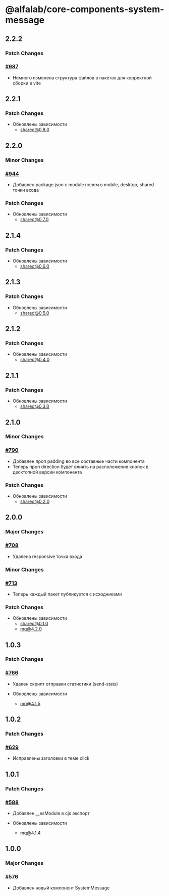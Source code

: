 # @alfalab/core-components-system-message

## 2.2.2

### Patch Changes

### [#987](https://github.com/core-ds/core-components/pull/987)

-   Немного изменена структура файлов в пакетах для корректной сборки в vite

## 2.2.1

### Patch Changes

-   Обновлены зависимости
    -   shared@0.8.0

## 2.2.0

### Minor Changes

### [#944](https://github.com/core-ds/core-components/pull/944)

-   Добавлен package.json с module полем в mobile, desktop, shared точки входа

### Patch Changes

-   Обновлены зависимости
    -   shared@0.7.0

## 2.1.4

### Patch Changes

-   Обновлены зависимости
    -   shared@0.6.0

## 2.1.3

### Patch Changes

-   Обновлены зависимости
    -   shared@0.5.0

## 2.1.2

### Patch Changes

-   Обновлены зависимости
    -   shared@0.4.0

## 2.1.1

### Patch Changes

-   Обновлены зависимости
    -   shared@0.3.0

## 2.1.0

### Minor Changes

### [#790](https://github.com/core-ds/core-components/pull/790)

-   Добавлен проп padding во все составные части компонента
-   Теперь проп direction будет влиять на расположение кнопок в десктопной версии компонента

### Patch Changes

-   Обновлены зависимости
    -   shared@0.2.0

## 2.0.0

### Major Changes

### [#708](https://github.com/core-ds/core-components/pull/708)

-   Удалена responsive точка входа

### Minor Changes

### [#713](https://github.com/core-ds/core-components/pull/713)

-   Теперь каждый пакет публикуется с исходниками

### Patch Changes

-   Обновлены зависимости
    -   shared@0.1.0
    -   mq@4.2.0

## 1.0.3

### Patch Changes

### [#766](https://github.com/core-ds/core-components/pull/766)

-   Удален скрипт отправки статистики (send-stats)

-   Обновлены зависимости
    -   mq@4.1.5

## 1.0.2

### Patch Changes

### [#629](https://github.com/core-ds/core-components/pull/629)

-   Исправлены заголовки в теме click

## 1.0.1

### Patch Changes

### [#588](https://github.com/core-ds/core-components/pull/588)

-   Добавлен \_\_esModule в cjs экспорт

-   Обновлены зависимости
    -   mq@4.1.4

## 1.0.0

### Major Changes

### [#576](https://github.com/core-ds/core-components/pull/576)

-   Добавлен новый компонент SystemMessage
